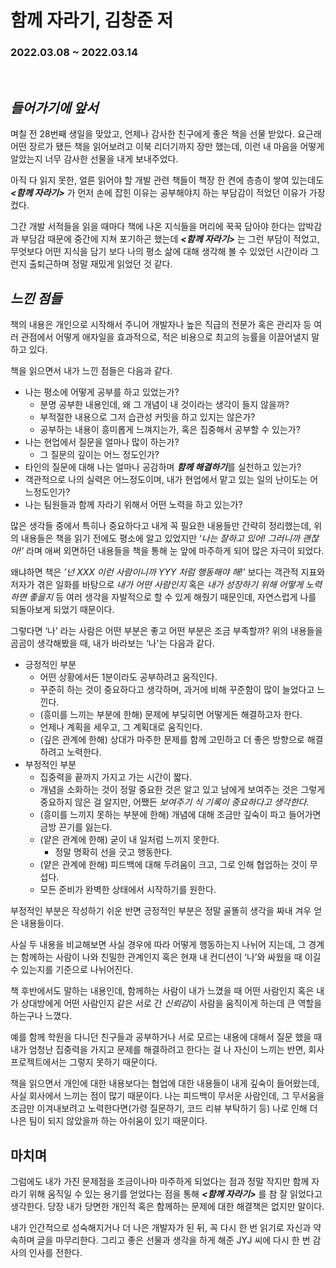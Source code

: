 # 함께 자라기, 김창준 저
### 2022.03.08 ~ 2022.03.14
<br>

## *들어가기에 앞서*

며칠 전 28번째 생일을 맞았고, 언제나 감사한 친구에게 좋은 책을 선물 받았다. 
요근래 어떤 장르가 됐든 책을 읽어보려고 이북 리더기까지 장만 했는데, 이런 내 마음을 어떻게 알았는지 너무 감사한 선물을 내게 보내주었다.

아직 다 읽지 못한, 얼른 읽어야 할 개발 관련 책들이 책장 한 켠에 층층이 쌓여 있는데도 ***<함께 자라기>*** 가 먼저 손에 잡힌 이유는 공부해야지 하는 부담감이 적었던 이유가 가장 컸다.

그간 개발 서적들을 읽을 때마다 책에 나온 지식들을 머리에 꾹꾹 담아야 한다는 압박감과 부담감 때문에 중간에 지쳐 포기하곤 했는데 ***<함께 자라기>*** 는 그런 부담이 적었고, 무엇보다 어떤 지식을 담기 보다 나의 평소 삶에 대해 생각해 볼 수 있었던 시간이라 그런지 출퇴근하며 정말 재밌게 읽었던 것 같다.

## *느낀 점들*

책의 내용은 개인으로 시작해서 주니어 개발자나 높은 직급의 전문가 혹은 관리자 등 여러 관점에서 어떻게 애자일을 효과적으로, 적은 비용으로 최고의 능률을 이끌어낼지 말하고 있다.

책을 읽으면서 내가 느낀 점들은 다음과 같다.

- 나는 평소에 어떻게 공부를 하고 있었는가?
    - 분명 공부한 내용인데, 왜 그 개념이 내 것이라는 생각이 들지 않을까?
    - 부적절한 내용으로 그저 습관성 커밋을 하고 있지는 않은가?
    - 공부하는 내용이 흥미롭게 느껴지는가, 혹은 집중해서 공부할 수 있는가?
- 나는 현업에서 질문을 얼마나 많이 하는가?
    - 그 질문의 깊이는 어느 정도인가?
- 타인의 질문에 대해 나는 얼마나 공감하며 ***함께 해결하기***를 실천하고 있는가?
- 객관적으로 나의 실력은 어느정도이며, 내가 현업에서 맡고 있는 일의 난이도는 어느정도인가?
- 나는 팀원들과 함께 자라기 위해서 어떤 노력을 하고 있는가?

많은 생각들 중에서 특히나 중요하다고 내게 꼭 필요한 내용들만 간략히 정리했는데, 위의 내용들은 책을 읽기 전에도 평소에 알고 있었지만 ‘*나는 잘하고 있어! 그러니까 괜찮아!’* 라며 애써 외면하던 내용들을 책을 통해 눈 앞에 마주하게 되어 많은 자극이 되었다.

왜냐하면 책은 *’넌 XXX 이런 사람이니까 YYY 처럼 행동해야 해!’* 보다는 객관적 지표와 저자가 겪은 일화를 바탕으로 *내가 어떤 사람인지* 혹은 *내가 성장하기 위해 어떻게 노력하면 좋을지* 등 여러 생각을 자발적으로 할 수 있게 해줬기 때문인데, 자연스럽게 나를 되돌아보게 되었기 때문이다.

그렇다면 ‘나’ 라는 사람은 어떤 부분은 좋고 어떤 부분은 조금 부족할까? 위의 내용들을 곰곰이 생각해봤을 때, 내가 바라보는 ‘나'는 다음과 같다.

- 긍정적인 부분
    - 어떤 상황에서든 1분이라도 공부하려고 움직인다.
    - 꾸준히 하는 것이 중요하다고 생각하며, 과거에 비해 꾸준함이 많이 늘었다고 느낀다.
    - (흥미를 느끼는 부분에 한해) 문제에 부딪히면 어떻게든 해결하고자 한다.
    - 언제나 계획을 세우고, 그 계획대로 움직인다.
    - (깊은 관계에 한해) 상대가 마주한 문제를 함께 고민하고 더 좋은 방향으로 해결하려고 노력한다.
- 부정적인 부분
    - 집중력을 끝까지 가지고 가는 시간이 짧다.
    - 개념을 소화하는 것이 정말 중요한 것은 알고 있고 남에게 보여주는 것은 그렇게 중요하지 않은 걸 알지만, 어쨌든 *보여주기 식 기록이 중요하다고 생각한다.*
    - (흥미를 느끼지 못하는 부분에 한해) 개념에 대해 조금만 깊숙이 파고 들어가면 금방 끈기를 잃는다.
    - (얕은 관계에 한해) 굳이 내 일처럼 느끼지 못한다.
        - 정말 명확히 선을 긋고 행동한다.
    - (얕은 관계에 한해) 피드백에 대해 두려움이 크고, 그로 인해 협업하는 것이 무섭다.
    - 모든 준비가 완벽한 상태에서 시작하기를 원한다.

부정적인 부분은 작성하기 쉬운 반면 긍정적인 부분은 정말 골똘히 생각을 짜내 겨우 얻은 내용들이다. 

사실 두 내용을 비교해보면 사실 경우에 따라 어떻게 행동하는지 나뉘어 지는데, 그 경계는 함께하는 사람이 나와 친밀한 관계인지 혹은 현재 내 컨디션이 ‘나’와 싸웠을 때 이길 수 있는지를 기준으로 나뉘어진다.

책 후반에서도 말하는 내용인데, 함께하는 사람이 내가 느꼈을 때 어떤 사람인지 혹은 내가 상대방에게 어떤 사람인지 같은 서로 간 *신뢰감*이 사람을 움직이게 하는데 큰 역할을 하는구나 느꼈다.

예를 함께 학원을 다니던 친구들과 공부하거나 서로 모르는 내용에 대해서 질문 했을 때 내가 엄청난 집중력을 가지고 문제를 해결하려고 한다는 걸 나 자신이 느끼는 반면, 회사 프로젝트에서는 그렇지 못하기 때문이다.

책을 읽으면서 개인에 대한 내용보다는 협업에 대한 내용들이 내게 깊숙이 들어왔는데, 사실 회사에서 느끼는 점이 많기 때문이다. 
나는 피드백이 무서운 사람인데, 그 무서움을 조금만 이겨내보려고 노력한다면(가령 질문하기, 코드 리뷰 부탁하기 등) 나로 인해 더 나은 팀이 되지 않았을까 하는 아쉬움이 있기 때문이다.

## 마치며

그럼에도 내가 가진 문제점을 조금이나마 마주하게 되었다는 점과 정말 작지만 함께 자라기 위해 움직일 수 있는 용기를 얻었다는 점을 통해 ***<함께 자라기>*** 를 참 잘 읽었다고 생각한다. 당장 내가 당면한 개인적 혹은 함께하는 문제에 대한 해결책은 없지만 말이다.

내가 인간적으로 성숙해지거나 더 나은 개발자가 된 뒤, 꼭 다시 한 번 읽기로 자신과 약속하며 글을 마무리한다.
그리고 좋은 선물과 생각을 하게 해준 JYJ 씨에 다시 한 번 감사의 인사를 전한다.
